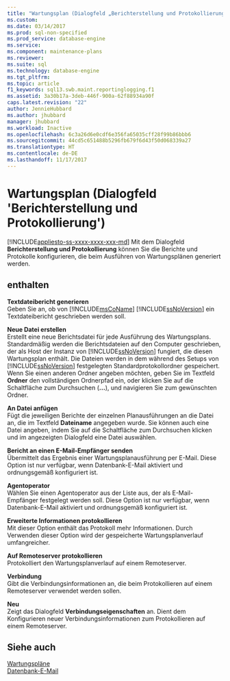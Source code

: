 ```yaml
---
title: "Wartungsplan (Dialogfeld „Berichterstellung und Protokollierung“) | Microsoft-Dokumentation"
ms.custom: 
ms.date: 03/14/2017
ms.prod: sql-non-specified
ms.prod_service: database-engine
ms.service: 
ms.component: maintenance-plans
ms.reviewer: 
ms.suite: sql
ms.technology: database-engine
ms.tgt_pltfrm: 
ms.topic: article
f1_keywords: sql13.swb.maint.reportinglogging.f1
ms.assetid: 3a30b17a-3deb-446f-900a-62f88934a90f
caps.latest.revision: "22"
author: JennieHubbard
ms.author: jhubbard
manager: jhubbard
ms.workload: Inactive
ms.openlocfilehash: 6c3a26d6e0cdf6e356fa65035cff28f99b86bbb6
ms.sourcegitcommit: 44cd5c651488b5296fb679f6d43f50d068339a27
ms.translationtype: HT
ms.contentlocale: de-DE
ms.lasthandoff: 11/17/2017
---
```

# <a name="maintenance-plan-reporting-and-logging-page"></a>Wartungsplan (Dialogfeld 'Berichterstellung und Protokollierung')
[!INCLUDE[appliesto-ss-xxxx-xxxx-xxx-md](../../includes/appliesto-ss-xxxx-xxxx-xxx-md.md)] Mit dem Dialogfeld **Berichterstellung und Protokollierung** können Sie die Berichte und Protokolle konfigurieren, die beim Ausführen von Wartungsplänen generiert werden.  
  
## <a name="options"></a>enthalten  
 **Textdateibericht generieren**  
 Geben Sie an, ob von [!INCLUDE[msCoName](../../includes/msconame-md.md)] [!INCLUDE[ssNoVersion](../../includes/ssnoversion-md.md)] ein Textdateibericht geschrieben werden soll.  
  
 **Neue Datei erstellen**  
 Erstellt eine neue Berichtsdatei für jede Ausführung des Wartungsplans. Standardmäßig werden die Berichtsdateien auf den Computer geschrieben, der als Host der Instanz von [!INCLUDE[ssNoVersion](../../includes/ssnoversion-md.md)] fungiert, die diesen Wartungsplan enthält. Die Dateien werden in dem während des Setups von [!INCLUDE[ssNoVersion](../../includes/ssnoversion-md.md)] festgelegten Standardprotokollordner gespeichert. Wenn Sie einen anderen Ordner angeben möchten, geben Sie im Textfeld **Ordner** den vollständigen Ordnerpfad ein, oder klicken Sie auf die Schaltfläche zum Durchsuchen (**...**), und navigieren Sie zum gewünschten Ordner.  
  
 **An Datei anfügen**  
 Fügt die jeweiligen Berichte der einzelnen Planausführungen an die Datei an, die im Textfeld **Dateiname** angegeben wurde. Sie können auch eine Datei angeben, indem Sie auf die Schaltfläche zum Durchsuchen klicken und im angezeigten Dialogfeld eine Datei auswählen.  
  
 **Bericht an einen E-Mail-Empfänger senden**  
 Übermittelt das Ergebnis einer Wartungsplanausführung per E-Mail. Diese Option ist nur verfügbar, wenn Datenbank-E-Mail aktiviert und ordnungsgemäß konfiguriert ist.  
  
 **Agentoperator**  
 Wählen Sie einen Agentoperator aus der Liste aus, der als E-Mail-Empfänger festgelegt werden soll. Diese Option ist nur verfügbar, wenn Datenbank-E-Mail aktiviert und ordnungsgemäß konfiguriert ist.  
  
 **Erweiterte Informationen protokollieren**  
 Mit dieser Option enthält das Protokoll mehr Informationen. Durch Verwenden dieser Option wird der gespeicherte Wartungsplanverlauf umfangreicher.  
  
 **Auf Remoteserver protokollieren**  
 Protokolliert den Wartungsplanverlauf auf einem Remoteserver.  
  
 **Verbindung**  
 Gibt die Verbindungsinformationen an, die beim Protokollieren auf einem Remoteserver verwendet werden sollen.  
  
 **Neu**  
 Zeigt das Dialogfeld **Verbindungseigenschaften** an. Dient dem Konfigurieren neuer Verbindungsinformationen zum Protokollieren auf einem Remoteserver.  
  
## <a name="see-also"></a>Siehe auch  
 [Wartungspläne](../../relational-databases/maintenance-plans/maintenance-plans.md)   
 [Datenbank-E-Mail](../../relational-databases/database-mail/database-mail.md)  
  
  
